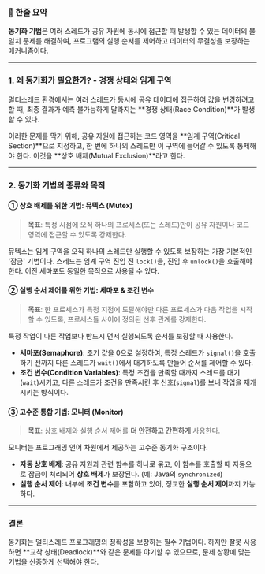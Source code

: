 ### 📌 한줄 요약
**동기화 기법**은 여러 스레드가 공유 자원에 동시에 접근할 때 발생할 수 있는 데이터의 불일치 문제를 해결하여, 프로그램의 실행 순서를 제어하고 데이터의 무결성을 보장하는 메커니즘이다.

---

### **1. 왜 동기화가 필요한가? - 경쟁 상태와 임계 구역**

멀티스레드 환경에서는 여러 스레드가 동시에 공유 데이터에 접근하여 값을 변경하려고 할 때, 최종 결과가 예측 불가능하게 달라지는 **경쟁 상태(Race Condition)**가 발생할 수 있다.

이러한 문제를 막기 위해, 공유 자원에 접근하는 코드 영역을 **임계 구역(Critical Section)**으로 지정하고, 한 번에 하나의 스레드만 이 구역에 들어갈 수 있도록 통제해야 한다. 이것을 **상호 배제(Mutual Exclusion)**라고 한다.

---

### **2. 동기화 기법의 종류와 목적**

#### **① 상호 배제를 위한 기법: 뮤텍스 (Mutex)**
> **목표**: 특정 시점에 오직 하나의 프로세스(또는 스레드)만이 공유 자원이나 코드 영역에 접근할 수 있도록 강제한다.

뮤텍스는 임계 구역을 오직 하나의 스레드만 실행할 수 있도록 보장하는 가장 기본적인 '잠금' 기법이다. 스레드는 임계 구역 진입 전 `lock()`을, 진입 후 `unlock()`을 호출해야 한다. 이진 세마포도 동일한 목적으로 사용될 수 있다.

#### **② 실행 순서 제어를 위한 기법: 세마포 & 조건 변수**
> **목표**: 한 프로세스가 특정 지점에 도달해야만 다른 프로세스가 다음 작업을 시작할 수 있도록, 프로세스들 사이에 정의된 선후 관계를 강제한다.

특정 작업이 다른 작업보다 반드시 먼저 실행되도록 순서를 보장할 때 사용한다.
* **세마포(Semaphore)**: 초기 값을 0으로 설정하여, 특정 스레드가 `signal()`을 호출하기 전까지 다른 스레드가 `wait()`에서 대기하도록 만들어 순서를 제어할 수 있다.
* **조건 변수(Condition Variables)**: 특정 조건을 만족할 때까지 스레드를 대기(`wait`)시키고, 다른 스레드가 조건을 만족시킨 후 신호(`signal`)를 보내 작업을 재개시키는 방식이다.

#### **③ 고수준 통합 기법: 모니터 (Monitor)**
> **목표**: 상호 배제와 실행 순서 제어를 **더 안전하고 간편하게** 사용한다.

모니터는 프로그래밍 언어 차원에서 제공하는 고수준 동기화 구조이다.
* **자동 상호 배제**: 공유 자원과 관련 함수를 하나로 묶고, 이 함수를 호출할 때 자동으로 잠금이 처리되어 **상호 배제**가 보장된다. (예: Java의 `synchronized`)
* **실행 순서 제어**: 내부에 **조건 변수**를 포함하고 있어, 정교한 **실행 순서 제어**까지 가능하다.

---

### **결론**
동기화는 멀티스레드 프로그래밍의 정확성을 보장하는 필수 기법이다. 하지만 잘못 사용하면 **교착 상태(Deadlock)**와 같은 문제를 야기할 수 있으므로, 문제 상황에 맞는 기법을 신중하게 선택해야 한다.